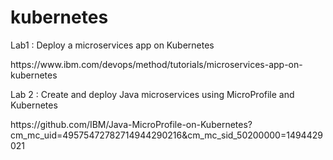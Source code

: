 # kubernetes

Lab1 : Deploy a microservices app on Kubernetes
<p>
https://www.ibm.com/devops/method/tutorials/microservices-app-on-kubernetes

<p>
Lab 2 : Create and deploy Java microservices using MicroProfile and Kubernetes
<p>
https://github.com/IBM/Java-MicroProfile-on-Kubernetes?cm_mc_uid=49575472782714944290216&cm_mc_sid_50200000=1494429021
